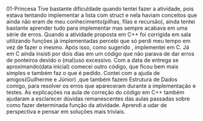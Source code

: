﻿
01-Princesa
	Tive bastante dificuldade quando tentei fazer a atividade, pois estava tentando implementar a lista com struct e nela haviam conceitos que ainda não eram de meu conhecimento(pilhas, filas e recursão), ainda tentei bastante aprender tudo para implementar mas sempre acabava em uma série de erros. Quando a atividade proposta em C++ foi corrigida em sala utilizando funções já implementadas percebi que só perdi meu tempo em vez de fazer o mesmo. Após isso, como sugerido , implementei em C.  Já em C ainda insisti por dois dias em um código que não parava de dar erros de ponteiros devido o (mal)uso excessivo. Com a data de entrega se aproximando(data inicial) comecei outro código, que ficou bem mais simples e também faz o que é pedido.
	Contei com a ajuda de amigos(Guilherme e Júnior) ,que também fazem Estrutura de Dados comigo, para resolver os erros que apareceram durante a implementação e testes. As explicações na aula de correção do código em C++ também ajudaram a esclarecer dúvidas remanescentes das aulas passadas sobre como fazer determinada função da atividade. Aprendi a udar de perspectiva e pensar em soluções mais triviais.

